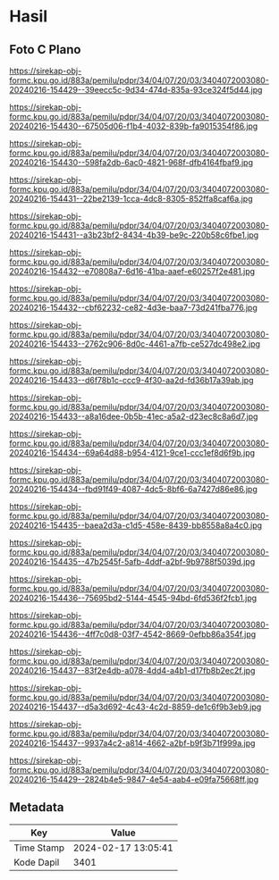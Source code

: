 # Hasil

## Foto C Plano

https://sirekap-obj-formc.kpu.go.id/883a/pemilu/pdpr/34/04/07/20/03/3404072003080-20240216-154429--39eecc5c-9d34-474d-835a-93ce324f5d44.jpg

https://sirekap-obj-formc.kpu.go.id/883a/pemilu/pdpr/34/04/07/20/03/3404072003080-20240216-154430--67505d06-f1b4-4032-839b-fa9015354f86.jpg

https://sirekap-obj-formc.kpu.go.id/883a/pemilu/pdpr/34/04/07/20/03/3404072003080-20240216-154430--598fa2db-6ac0-4821-968f-dfb4164fbaf9.jpg

https://sirekap-obj-formc.kpu.go.id/883a/pemilu/pdpr/34/04/07/20/03/3404072003080-20240216-154431--22be2139-1cca-4dc8-8305-852ffa8caf6a.jpg

https://sirekap-obj-formc.kpu.go.id/883a/pemilu/pdpr/34/04/07/20/03/3404072003080-20240216-154431--a3b23bf2-8434-4b39-be9c-220b58c6fbe1.jpg

https://sirekap-obj-formc.kpu.go.id/883a/pemilu/pdpr/34/04/07/20/03/3404072003080-20240216-154432--e70808a7-6d16-41ba-aaef-e60257f2e481.jpg

https://sirekap-obj-formc.kpu.go.id/883a/pemilu/pdpr/34/04/07/20/03/3404072003080-20240216-154432--cbf62232-ce82-4d3e-baa7-73d241fba776.jpg

https://sirekap-obj-formc.kpu.go.id/883a/pemilu/pdpr/34/04/07/20/03/3404072003080-20240216-154433--2762c906-8d0c-4461-a7fb-ce527dc498e2.jpg

https://sirekap-obj-formc.kpu.go.id/883a/pemilu/pdpr/34/04/07/20/03/3404072003080-20240216-154433--d6f78b1c-ccc9-4f30-aa2d-fd36b17a39ab.jpg

https://sirekap-obj-formc.kpu.go.id/883a/pemilu/pdpr/34/04/07/20/03/3404072003080-20240216-154433--a8a16dee-0b5b-41ec-a5a2-d23ec8c8a6d7.jpg

https://sirekap-obj-formc.kpu.go.id/883a/pemilu/pdpr/34/04/07/20/03/3404072003080-20240216-154434--69a64d88-b954-4121-9ce1-ccc1ef8d6f9b.jpg

https://sirekap-obj-formc.kpu.go.id/883a/pemilu/pdpr/34/04/07/20/03/3404072003080-20240216-154434--fbd91f49-4087-4dc5-8bf6-6a7427d86e86.jpg

https://sirekap-obj-formc.kpu.go.id/883a/pemilu/pdpr/34/04/07/20/03/3404072003080-20240216-154435--baea2d3a-c1d5-458e-8439-bb8558a8a4c0.jpg

https://sirekap-obj-formc.kpu.go.id/883a/pemilu/pdpr/34/04/07/20/03/3404072003080-20240216-154435--47b2545f-5afb-4ddf-a2bf-9b9788f5039d.jpg

https://sirekap-obj-formc.kpu.go.id/883a/pemilu/pdpr/34/04/07/20/03/3404072003080-20240216-154436--75695bd2-5144-4545-94bd-6fd536f2fcb1.jpg

https://sirekap-obj-formc.kpu.go.id/883a/pemilu/pdpr/34/04/07/20/03/3404072003080-20240216-154436--4ff7c0d8-03f7-4542-8669-0efbb86a354f.jpg

https://sirekap-obj-formc.kpu.go.id/883a/pemilu/pdpr/34/04/07/20/03/3404072003080-20240216-154437--83f2e4db-a078-4dd4-a4b1-d17fb8b2ec2f.jpg

https://sirekap-obj-formc.kpu.go.id/883a/pemilu/pdpr/34/04/07/20/03/3404072003080-20240216-154437--d5a3d692-4c43-4c2d-8859-de1c6f9b3eb9.jpg

https://sirekap-obj-formc.kpu.go.id/883a/pemilu/pdpr/34/04/07/20/03/3404072003080-20240216-154437--9937a4c2-a814-4662-a2bf-b9f3b71f999a.jpg

https://sirekap-obj-formc.kpu.go.id/883a/pemilu/pdpr/34/04/07/20/03/3404072003080-20240216-154429--2824b4e5-9847-4e54-aab4-e09fa75668ff.jpg


## Metadata

| Key        | Value               |
| ---------- | ------------------- |
| Time Stamp | 2024-02-17 13:05:41 |
| Kode Dapil | 3401                |




